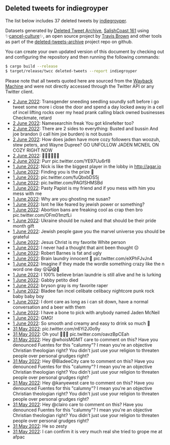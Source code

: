 ## Deleted tweets for indiegroyper

The list below includes 37 deleted tweets by
[indiegroyper](https://twitter.com/indiegroyper).



Datasets generated by [Deleted Tweet Archive](https://twitter.com/deletedtweet161), 
[SalishCoast 161](https://twitter.com/SalishCoastA) using 
✨[cancel-culture](https://github.com/travisbrown/cancel-culture)✨, an open source project by 
[Travis Brown](https://twitter.com/travisbrown) and other tools as part of the 
[deleted-tweets-archive](https://github.com/salcoast/deleted-tweets-archive/) project repo on github.

You can create your own updated version of this document by checking out and configuring the
repository and then running the following commands:

```bash
$ cargo build --release
$ target/release/twcc deleted-tweets --report indiegroyper
```

Please note that all tweets quoted here are sourced from the
[Wayback Machine](https://web.archive.org) and were not directly accessed through the Twitter API or
any Twitter client.

* [ 2 June 2022](https://web.archive.org/web/20220602214618/https://twitter.com/indiegroyper/status/1532478485926531072): Transgender sneeding seedling soundly soft before i go tweet some more i close the door and spend a day locked away in a cell of incel lifting rocks over my head prank calling black owned businesses  Checkmate, retard <!--1532478485926531072-->
* [ 2 June 2022](https://web.archive.org/web/20220602211518/https://twitter.com/indiegroyper/status/1532470848363253761): Namesearchin freak You got klinefelter too? <!--1532470848363253761-->
* [ 2 June 2022](https://web.archive.org/web/20220602180638/https://twitter.com/indiegroyper/status/1532423266542952449): There are 2 sides to everything: Busted and bussin  And joe brandon (i call him joe burden) is not bussin <!--1532423266542952449-->
* [ 2 June 2022](https://web.archive.org/web/20220602180134/https://twitter.com/indiegroyper/status/1532422027629297664): How does jaden have more cozy followers than woozuh, stew peters, and Wayne Dupree?  GO UNFOLLOW JADEN MCNEIL ON COZY RIGHT NOW <!--1532422027629297664-->
* [ 2 June 2022](https://web.archive.org/web/20220602172434/https://twitter.com/indiegroyper/status/1532412557658443776): 🤢🤢🤮🤮🤮🤮 <!--1532412557658443776-->
* [ 2 June 2022](https://web.archive.org/web/20220602171646/https://twitter.com/indiegroyper/status/1532410827852001281): Purr pic.twitter.com/YE97Uu6rf8 <!--1532410827852001281-->
* [ 1 June 2022](https://web.archive.org/web/20220601203255/https://twitter.com/indiegroyper/status/1532097719292010500): Nick is like the biggest player in the lobby in  http://agar.io <!--1532097719292010500-->
* [ 1 June 2022](https://web.archive.org/web/20220601190808/https://twitter.com/indiegroyper/status/1532075415048982529): Finding you is the prize 🥰 <!--1532075415048982529-->
* [ 1 June 2022](https://web.archive.org/web/20220601184541/https://twitter.com/indiegroyper/status/1532070844570120192): pic.twitter.com/fuQbxbDS5j <!--1532070844570120192-->
* [ 1 June 2022](https://web.archive.org/web/20220601183134/https://twitter.com/indiegroyper/status/1532067220784058371): pic.twitter.com/PAGfSHMSBd <!--1532067220784058371-->
* [ 1 June 2022](https://web.archive.org/web/20220601183126/https://twitter.com/indiegroyper/status/1532067104383389696): Pasty Papist is my friend and if you mess with him you mess with me <!--1532067104383389696-->
* [ 1 June 2022](https://web.archive.org/web/20220601182717/https://twitter.com/indiegroyper/status/1532066145247043584): Why are you ghosting me susan? <!--1532066145247043584-->
* [ 1 June 2022](https://web.archive.org/web/20220601182543/https://twitter.com/indiegroyper/status/1532065776919711744): Isnt he like feared by jewish power or something? <!--1532065776919711744-->
* [ 1 June 2022](https://web.archive.org/web/20220601175650/https://twitter.com/indiegroyper/status/1532058389743751168): Abortion bans are freaking cool as crap then bro pic.twitter.com/OFm01mzfLi <!--1532058389743751168-->
* [ 1 June 2022](https://web.archive.org/web/20220601175432/https://twitter.com/indiegroyper/status/1532057789119401984): Ukraine should be nuked and that should be their pride month gift <!--1532057789119401984-->
* [ 1 June 2022](https://web.archive.org/web/20220601175204/https://twitter.com/indiegroyper/status/1532057180030939136): Jewish people gave you the marvel universe you should be grateful <!--1532057180030939136-->
* [ 1 June 2022](https://web.archive.org/web/20220601172539/https://twitter.com/indiegroyper/status/1532050685843214336): Jesus Christ is my favorite White person <!--1532050685843214336-->
* [ 1 June 2022](https://web.archive.org/web/20220601084240/https://twitter.com/indiegroyper/status/1531919039911514112): I never had a thought that aint been thought 😔 <!--1531919039911514112-->
* [ 1 June 2022](https://web.archive.org/web/20220601084313/https://twitter.com/indiegroyper/status/1531918503111905280): Robert Barnes is fat and ugly <!--1531918503111905280-->
* [ 1 June 2022](https://web.archive.org/web/20220601083847/https://twitter.com/indiegroyper/status/1531917996481884160): Brain laundry innocent 💋 pic.twitter.com/eXPhFJvJn4 <!--1531917996481884160-->
* [ 1 June 2022](https://web.archive.org/web/20220601083603/https://twitter.com/indiegroyper/status/1531917229427523584): Imagine if they made the wordle something crazy like the n word one day 😲🙀😱🤯 <!--1531917229427523584-->
* [ 1 June 2022](https://web.archive.org/web/20220601083604/https://twitter.com/indiegroyper/status/1531916817165258753): I 100% believe brian laundrie is still alive and he is lurking <!--1531916817165258753-->
* [ 1 June 2022](https://web.archive.org/web/20220601083304/https://twitter.com/indiegroyper/status/1531916664517758976): Gabby petito died <!--1531916664517758976-->
* [ 1 June 2022](https://web.archive.org/web/20220601083301/https://twitter.com/indiegroyper/status/1531916610931261440): bryson gray is my favorite raper <!--1531916610931261440-->
* [ 1 June 2022](https://web.archive.org/web/20220601083211/https://twitter.com/indiegroyper/status/1531916405418840064): Bladee fan incel celibate celibacy nightcore punk rock baby baby boy <!--1531916405418840064-->
* [ 1 June 2022](https://web.archive.org/web/20220601082304/https://twitter.com/indiegroyper/status/1531914003873660929): I dont care as long as i can sit down, have a normal conversation and a beer with them <!--1531914003873660929-->
* [ 1 June 2022](https://web.archive.org/web/20220601082336/https://twitter.com/indiegroyper/status/1531913142988578817): I have a bone to pick with anybody named Jaden McNeil <!--1531913142988578817-->
* [ 1 June 2022](https://web.archive.org/web/20220601075924/https://twitter.com/indiegroyper/status/1531907488248844289): GMG! <!--1531907488248844289-->
* [ 1 June 2022](https://web.archive.org/web/20220601003333/https://twitter.com/indiegroyper/status/1531795964033310720): So smooth and creamy and easy to drink so much 🍺 <!--1531795964033310720-->
* [31 May 2022](https://web.archive.org/web/20220531234837/https://twitter.com/indiegroyper/status/1531784633708208128): pic.twitter.com/n6Yi2J0o9y <!--1531784633708208128-->
* [31 May 2022](https://web.archive.org/web/20220531234735/https://twitter.com/indiegroyper/status/1531784318929862656): Oh you! 🤭😁🤗 pic.twitter.com/oavzBpCEah <!--1531784318929862656-->
* [31 May 2022](https://web.archive.org/web/20220531224552/https://twitter.com/indiegroyper/status/1531768764563218432): Hey  @whoisMGMT  care to comment on this? Have you denounced Fuentes for this "calumny"? I mean you're an objective Christian theologian right? You didn't just use your religion to threaten people over personal grudges right? <!--1531768764563218432-->
* [31 May 2022](https://web.archive.org/web/20220531224422/https://twitter.com/indiegroyper/status/1531768478775926785): Hey  @BladeeCity  care to comment on this? Have you denounced Fuentes for this "calumny"? I mean you're an objective Christian theologian right? You didn't just use your religion to threaten people over personal grudges right? <!--1531768478775926785-->
* [31 May 2022](https://web.archive.org/web/20220531224242/https://twitter.com/indiegroyper/status/1531768070695358465): Hey  @kanyewest  care to comment on this? Have you denounced Fuentes for this "calumny"? I mean you're an objective Christian theologian right? You didn't just use your religion to threaten people over personal grudges right? <!--1531768070695358465-->
* [31 May 2022](https://web.archive.org/web/20220531224236/https://twitter.com/indiegroyper/status/1531767959206567936): Hey  @clairo  care to comment on this? Have you denounced Fuentes for this "calumny"? I mean you're an objective Christian theologian right? You didn't just use your religion to threaten people over personal grudges right? <!--1531767959206567936-->
* [31 May 2022](https://web.archive.org/web/20220531222958/https://twitter.com/indiegroyper/status/1531764827558903813): He so zesty <!--1531764827558903813-->
* [31 May 2022](https://web.archive.org/web/20220531044730/https://twitter.com/indiegroyper/status/1531497400971366400): I can confirm it is very much real she tried to grope me at afpac <!--1531497400971366400-->
